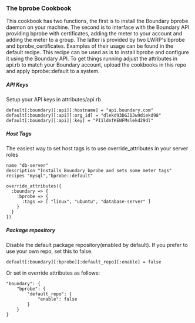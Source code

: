 ### The bprobe Cookbook

This cookbook has two functions, the first is to install the Boundary bprobe daemon on your machine. The second is to interface with the Boundary API providing bprobe with certificates, adding the meter to your account and adding the meter to a group. The latter is provided by two LWRP's bprobe and bprobe_certificates. Examples of their usage can be found in the default recipe. This recipe can be used as is to install bprobe and configure it using the Boundary API. To get things running adjust the attributes in api.rb to match your Boundary account, upload the cookbooks in this repo and apply bprobe::default to a system.


##### API Keys

Setup your API keys in attributes/api.rb

````
default[:boundary][:api][:hostname] = "api.boundary.com"
default[:boundary][:api][:org_id] = "dlekd93DGJDJw9diekd98"
default[:boundary][:api][:key] = "PI1ldnfKENFMslekd29dl"
````

##### Host Tags

The easiest way to set host tags is to use override_attributes in your server roles

````
name "db-server"
description "Installs Boundary bprobe and sets some meter tags"
recipes "mysql","bprobe::default"

override_attributes({
  :boundary => {
    :bprobe => {
      :tags => [ "linux", "ubuntu", "database-server" ]
    }
  }
})
````

##### Package repository

Disable the default package repository(enabled by default). If you prefer to use your own repo, set this to false.

````
default[:boundary][:bprobe][:default_repo][:enable] = false
````

Or set in override attributes as follows:
````
"boundary": {
    "bprobe": {
        "default_repo": {
            "enable": false
        }   
    }
}
````
